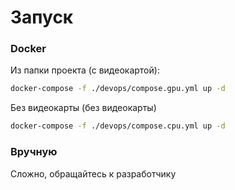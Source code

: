 # Запуск
### Docker
Из папки проекта (с видеокартой):
```bash
docker-compose -f ./devops/compose.gpu.yml up -d
```
Без видеокарты (без видеокарты)
```bash
docker-compose -f ./devops/compose.cpu.yml up -d
```
### Вручную
Сложно, обращайтесь к разработчику